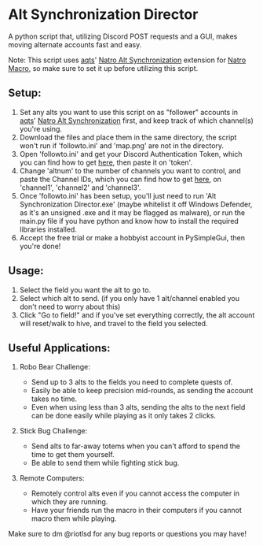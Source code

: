 # Alt Synchronization Director
A python script that, utilizing Discord POST requests and a GUI, makes moving alternate accounts fast and easy.

Note:
This script uses [aqts](https://github.com/aqts-aqts)' [Natro Alt Synchronization](https://github.com/aqts-aqts/Natro-Alt-Synchronization) extension for [Natro Macro](https://github.com/NatroTeam/NatroMacro), so make sure to set it up before utilizing this script.

## Setup:
1. Set any alts you want to use this script on as "follower" accounts in [aqts](https://github.com/aqts-aqts)' [Natro Alt Synchronization](https://github.com/aqts-aqts/Natro-Alt-Synchronization) first, and keep track of which channel(s) you're using.
2. Download the files and place them in the same directory, the script won't run if 'followto.ini' and 'map.png' are not in the directory.
3. Open 'followto.ini' and get your Discord Authentication Token, which you can find how to get [here](https://gist.github.com/MarvNC/e601f3603df22f36ebd3102c501116c6), then paste it on 'token'.
4. Change 'altnum' to the number of channels you want to control, and paste the Channel IDs, which you can find how to get [here](https://support.discord.com/hc/en-us/articles/206346498-Where-can-I-find-my-User-Server-Message-ID), on 'channel1', 'channel2' and 'channel3'.
5. Once 'followto.ini' has been setup, you'll just need to run 'Alt Synchronization Director.exe' (maybe whitelist it off Windows Defender, as it's an unsigned .exe and it may be flagged as malware), or run the main.py file if you have python and know how to install the required libraries installed.
6. Accept the free trial or make a hobbyist account in PySimpleGui, then you're done!

## Usage:
1. Select the field you want the alt to go to.
2. Select which alt to send. (if you only have 1 alt/channel enabled you don't need to worry about this)
3. Click "Go to field!" and if you've set everything correctly, the alt account will reset/walk to hive, and travel to the field you selected.

## Useful Applications:
1. Robo Bear Challenge:
    -   Send up to 3 alts to the fields you need to complete quests of.
    -   Easily be able to keep precision mid-rounds, as sending the account takes no time.
    -   Even when using less than 3 alts, sending the alts to the next field can be done easily while playing as it only takes 2 clicks. 

2. Stick Bug Challenge:
    -   Send alts to far-away totems when you can't afford to spend the time to get them yourself.
    -   Be able to send them while fighting stick bug.

3. Remote Computers:
    -   Remotely control alts even if you cannot access the computer in which they are running.
    -   Have your friends run the macro in their computers if you cannot macro them while playing.

Make sure to dm @riotlsd for any bug reports or questions you may have!
